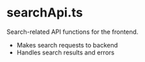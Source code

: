 # searchApi.ts

Search-related API functions for the frontend.

- Makes search requests to backend
- Handles search results and errors
